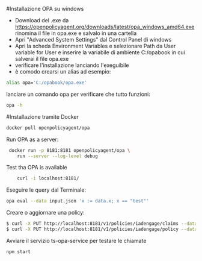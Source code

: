 #Installazione OPA su windows

- Download del .exe da https://openpolicyagent.org/downloads/latest/opa_windows_amd64.exe rinomina il file in opa.exe e salvalo in una cartella
- Apri "Advanced System Settings" dal Control Panel di windows
- Apri la scheda Environment Variables e selezionare Path da User variable for User e inserire la variabile di ambiente C:/opabook in cui salverai il file opa.exe
- verificare l'installazione lanciando l'exeguibile
- è comodo crearsi un alias ad esempio:
```sh
alias opa='C:/opabook/opa.exe'
```

lanciare un comando opa per verificare che tutto funzioni:
```sh
opa -h
```

#Installazione tramite Docker

```sh
docker pull openpolicyagent/opa
```

Run OPA as a server:
```sh
 docker run -p 8181:8181 openpolicyagent/opa \
    run --server --log-level debug
```

Test tha OPA is available
```sh
    curl -i localhost:8181/
```

Eseguire le query dal Terminale:

```sh
opa eval --data input.json 'x := data.x; x == "test"'
```

Creare o aggiornare una policy:
```sh
$ curl -X PUT http://localhost:8181/v1/policies/iadengage/claims --data-binary @claims.rego
$ curl -X PUT http://localhost:8181/v1/policies/iadengage/policy --data-binary @policy.rego
```

Avviare il servizio ts-opa-service per testare le chiamate
```sh
npm start
```
